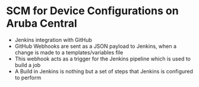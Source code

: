 # SCM for Device Configurations on Aruba Central
- Jenkins integration with GitHub 
- GitHub Webhooks are sent as a JSON payload to Jenkins, when a change is made to a templates/variables file
- This webhook acts as a trigger for the Jenkins pipeline which is used to build a job
- A Build in Jenkins is nothing but a set of steps that Jenkins is configured to perform
